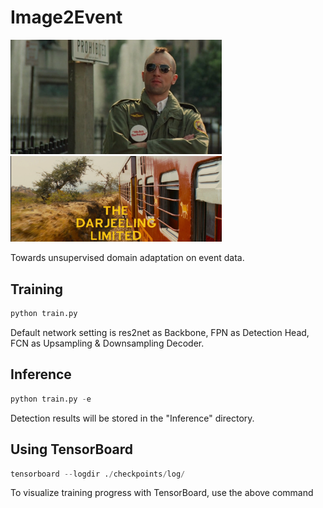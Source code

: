 # Image2Event

<img src="Taxi.Driver.1976.HR-HDTV.jpg" alt="BGM" style="zoom: 33%;" />

<img src="The.Darjeeling.Limited.2007.BD-1080p.1920X1080.png" alt="BGM" style="zoom: 33%;" />

Towards unsupervised domain adaptation on event data.

## Training

```python
python train.py
```

Default network setting is res2net as Backbone, FPN as Detection Head, FCN as Upsampling & Downsampling Decoder.

## Inference

```python
python train.py -e
```

Detection results will be stored in the "Inference" directory.

## Using TensorBoard

```python
tensorboard --logdir ./checkpoints/log/
```

To visualize training progress with TensorBoard, use the above command
